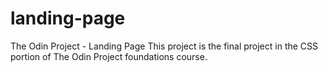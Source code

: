 # landing-page

The Odin Project - Landing Page 
This project is the final project in the CSS portion of The Odin Project foundations course.
